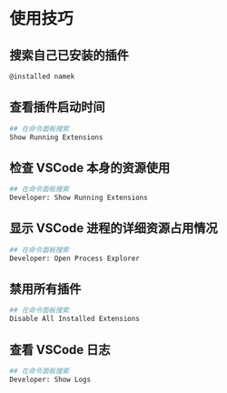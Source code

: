 # 使用技巧

## 搜索自己已安装的插件

```sh
@installed namek
```

## 查看插件启动时间

```sh
## 在命令面板搜索
Show Running Extensions
```

## 检查 VSCode 本身的资源使用

```sh
## 在命令面板搜索
Developer: Show Running Extensions
```

## 显示 VSCode 进程的详细资源占用情况

```sh
## 在命令面板搜索
Developer: Open Process Explorer
```

## 禁用所有插件

```sh
## 在命令面板搜索
Disable All Installed Extensions
```

## 查看 VSCode 日志

```sh
## 在命令面板搜索
Developer: Show Logs
```
